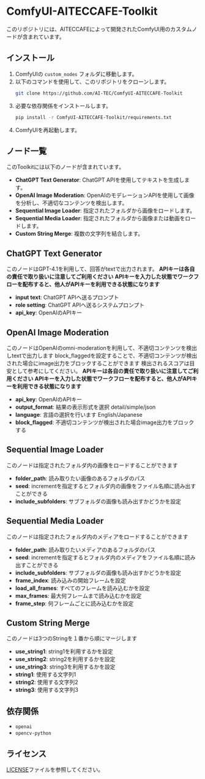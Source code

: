 # ComfyUI-AITECCAFE-Toolkit

このリポジトリには、AITECCAFEによって開発されたComfyUI用のカスタムノードが含まれています。

## インストール

1. ComfyUIの `custom_nodes` フォルダに移動します。
2. 以下のコマンドを使用して、このリポジトリをクローンします。
   ```bash
   git clone https://github.com/AI-TEC/ComfyUI-AITECCAFE-Toolkit
   ```
3. 必要な依存関係をインストールします。
   ```bash
   pip install -r ComfyUI-AITECCAFE-Toolkit/requirements.txt
   ```
4. ComfyUIを再起動します。

## ノード一覧

このToolkitには以下のノードが含まれています。

*   **ChatGPT Text Generator**: ChatGPT APIを使用してテキストを生成します。
*   **OpenAI Image Moderation**: OpenAIのモデレーションAPIを使用して画像を分析し、不適切なコンテンツを検出します。
*   **Sequential Image Loader**: 指定されたフォルダから画像をロードします。
*   **Sequential Media Loader**: 指定されたフォルダから画像または動画をロードします。
*   **Custom String Merge**: 複数の文字列を結合します。

## ChatGPT Text Generator

このノードはGPT-4.1を利用して、回答がtextで出力されます。
**APIキーは各自の責任で取り扱いに注意してご利用ください**
**APIキーを入力した状態でワークフローを配布すると、他人がAPIキーを利用できる状態になります**

*   **input text**: ChatGPT APIへ送るプロンプト
*   **role setting**: ChatGPT APIへ送るシステムプロンプト
*   **api_key**: OpenAIのAPIキー

## OpenAI Image Moderation

このノードはOpenAIのomni-moderationを利用して、不適切コンテンツを検出しtextで出力します
block_flaggedを設定することで、不適切コンテンツが検出された場合にimage出力をブロックすることができます
検出されるスコアは目安として参考にしてください。
**APIキーは各自の責任で取り扱いに注意してご利用ください**
**APIキーを入力した状態でワークフローを配布すると、他人がAPIキーを利用できる状態になります**

*   **api_key**: OpenAIのAPIキー
*   **output_format**: 結果の表示形式を選択  detail/simple/json
*   **language**: 言語の選択を行います  English/Japanese
*   **block_flagged**: 不適切コンテンツが検出された場合image出力をブロックする

## Sequential Image Loader

このノードは指定されたフォルダ内の画像をロードすることができます

*   **folder_path**: 読み取りたい画像のあるフォルダのパス
*   **seed**: incrementを指定するとフォルダ内の画像をファイル名順に読み出すことができる
*   **include_subfolders**: サブフォルダの画像も読み出すかどうかを設定

## Sequential Media Loader

このノードは指定されたフォルダ内のメディアをロードすることができます

*   **folder_path**: 読み取りたいメディアのあるフォルダのパス
*   **seed**: incrementを指定するとフォルダ内のメディアをファイル名順に読み出すことができる
*   **include_subfolders**: サブフォルダの画像も読み出すかどうかを設定
*   **frame_index**: 読み込みの開始フレームを設定
*   **load_all_frames**: すべてのフレームを読み込むかを設定
*   **max_frames**: 最大何フレームまで読み込むかを設定
*   **frame_step**: 何フレームごとに読み込むかを設定

## Custom String Merge

このノードは3つのStringを１番から順にマージします

*   **use_string1**: string1を利用するかを設定
*   **use_string2**: string2を利用するかを設定
*   **use_string3**: string3を利用するかを設定
*   **string1**: 使用する文字列1
*   **string2**: 使用する文字列2
*   **string3**: 使用する文字列3

## 依存関係

- `openai`
- `opencv-python`

## ライセンス

[LICENSE](LICENSE)ファイルを参照してください。

